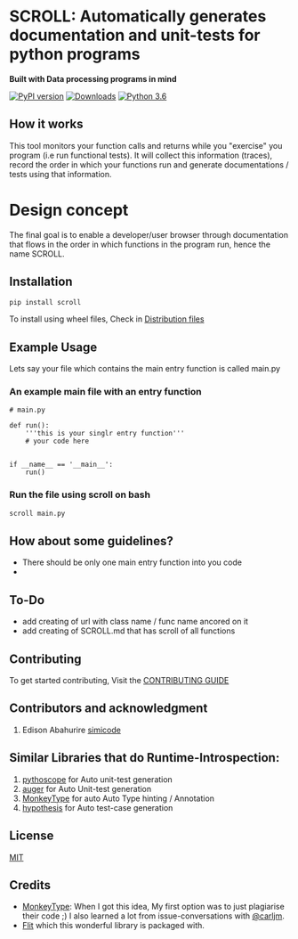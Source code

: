 SCROLL: Automatically generates documentation and unit-tests for python programs
=======
**Built with Data processing programs in mind**


[![PyPI version](https://badge.fury.io/py/scroll.svg)](https://badge.fury.io/py/scroll)
[![Downloads](https://pepy.tech/badge/scroll)](https://pepy.tech/project/scroll)
[![Python 3.6](https://img.shields.io/badge/python-3.6+-blue.svg)](https://www.python.org/downloads/)


## How it works
This tool monitors your function calls and returns while you "exercise" you program (i.e run functional tests).
It will collect this information (traces), record the order in which your functions run and generate documentations / tests using that information.


# Design concept
The final goal is to enable a developer/user browser through documentation that flows
in the order in which functions in the program run, hence the name SCROLL.


## Installation

```bash
pip install scroll
```

To install using wheel files, Check in [Distribution files](./dist)


## Example Usage
Lets say your file which contains the main entry function is called main.py

### An example main file with an entry function
```
# main.py

def run():
    '''this is your singlr entry function'''
    # your code here


if __name__ == '__main__':
    run()
```

### Run the file using scroll on bash 
```bash
scroll main.py
```


## How about some guidelines?
- There should be only one main entry function into you code
- 

## To-Do
- add creating of url with class name / func name ancored on it
- add creating of SCROLL.md that has scroll of all functions

## Contributing

To get started contributing, Visit the [CONTRIBUTING GUIDE](./CONTRIBUTING.MD)


## Contributors and acknowledgment
1. Edison Abahurire [simicode](https://github.com/SimiCode)


## Similar Libraries that do Runtime-Introspection:
1. [pythoscope](https://github.com/mkwiatkowski/pythoscope) for Auto unit-test generation
2. [auger](https://github.com/laffra/auger) for Auto Unit-test generation
3. [MonkeyType](https://github.com/Instagram/MonkeyType) for auto Auto Type hinting /  Annotation
4. [hypothesis](https://hypothesis.readthedocs.io/en/latest/index.html) for Auto test-case generation


## License
[MIT](https://choosealicense.com/licenses/mit/)


## Credits
- [MonkeyType](https://github.com/Instagram/MonkeyType): When I got this idea, My first option was to just plagiarise their code ;)
I also learned a lot from issue-conversations with [@carljm](https://github.com/carljm).
- [Flit](https://buildmedia.readthedocs.org/media/pdf/flit/latest/flit.pdf) which this wonderful library is packaged with.

